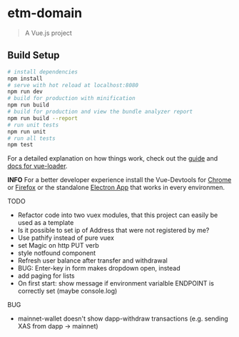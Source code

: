 # etm-domain

> A Vue.js project

## Build Setup

``` bash
# install dependencies
npm install
# serve with hot reload at localhost:8080
npm run dev
# build for production with minification
npm run build
# build for production and view the bundle analyzer report
npm run build --report
# run unit tests
npm run unit
# run all tests
npm test
```

For a detailed explanation on how things work, check out the [guide](http://vuejs-templates.github.io/webpack/) and [docs for vue-loader](http://vuejs.github.io/vue-loader).

__INFO__
For a better developer experience install the Vue-Devtools for [Chrome](https://chrome.google.com/webstore/detail/vuejs-devtools/nhdogjmejiglipccpnnnanhbledajbpd) or [Firefox](https://addons.mozilla.org/en-US/firefox/addon/vue-js-devtools/) or the standalone [Electron App](https://github.com/vuejs/vue-devtools/blob/master/shells/electron/README.md) that works in every environmen.
 

TODO
- Refactor code into two vuex modules, that this project can easily be used as a template
- Is it possible to set ip of Address that were not registered by me?
- Use pathify instead of pure vuex
- set Magic on http PUT verb
- style notfound component
- Refresh user balance after transfer and withdrawal
- BUG: Enter-key in form makes dropdown open, instead
- add paging for lists
- On first start: show message if environment varialble ENDPOINT is correctly set (maybe console.log) 

BUG
- mainnet-wallet doesn't show dapp-withdraw transactions (e.g. sending XAS from dapp -> mainnet)
